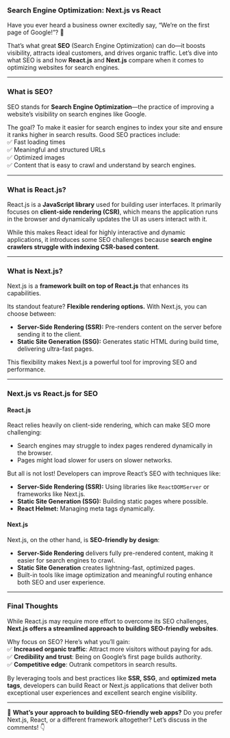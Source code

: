 ### **Search Engine Optimization: Next.js vs React**

Have you ever heard a business owner excitedly say, “We’re on the first page of Google!”? 🚀

That’s what great **SEO** (Search Engine Optimization) can do—it boosts visibility, attracts ideal customers, and drives organic traffic. Let’s dive into what SEO is and how **React.js** and **Next.js** compare when it comes to optimizing websites for search engines.

---

### **What is SEO?**

SEO stands for **Search Engine Optimization**—the practice of improving a website’s visibility on search engines like Google.

The goal? To make it easier for search engines to index your site and ensure it ranks higher in search results. Good SEO practices include:  
✅ Fast loading times  
✅ Meaningful and structured URLs  
✅ Optimized images  
✅ Content that is easy to crawl and understand by search engines.

---

### **What is React.js?**

React.js is a **JavaScript library** used for building user interfaces. It primarily focuses on **client-side rendering (CSR)**, which means the application runs in the browser and dynamically updates the UI as users interact with it.

While this makes React ideal for highly interactive and dynamic applications, it introduces some SEO challenges because **search engine crawlers struggle with indexing CSR-based content**.

---

### **What is Next.js?**

Next.js is a **framework built on top of React.js** that enhances its capabilities.

Its standout feature? **Flexible rendering options.** With Next.js, you can choose between:

- **Server-Side Rendering (SSR):** Pre-renders content on the server before sending it to the client.
- **Static Site Generation (SSG):** Generates static HTML during build time, delivering ultra-fast pages.

This flexibility makes Next.js a powerful tool for improving SEO and performance.

---

### **Next.js vs React.js for SEO**

#### **React.js**

React relies heavily on client-side rendering, which can make SEO more challenging:

- Search engines may struggle to index pages rendered dynamically in the browser.
- Pages might load slower for users on slower networks.

But all is not lost! Developers can improve React’s SEO with techniques like:

- **Server-Side Rendering (SSR):** Using libraries like `ReactDOMServer` or frameworks like Next.js.
- **Static Site Generation (SSG):** Building static pages where possible.
- **React Helmet:** Managing meta tags dynamically.

#### **Next.js**

Next.js, on the other hand, is **SEO-friendly by design**:

- **Server-Side Rendering** delivers fully pre-rendered content, making it easier for search engines to crawl.
- **Static Site Generation** creates lightning-fast, optimized pages.
- Built-in tools like image optimization and meaningful routing enhance both SEO and user experience.

---

### **Final Thoughts**

While React.js may require more effort to overcome its SEO challenges, **Next.js offers a streamlined approach to building SEO-friendly websites**.

Why focus on SEO? Here’s what you’ll gain:  
✅ **Increased organic traffic**: Attract more visitors without paying for ads.  
✅ **Credibility and trust**: Being on Google’s first page builds authority.  
✅ **Competitive edge**: Outrank competitors in search results.

By leveraging tools and best practices like **SSR, SSG**, and **optimized meta tags**, developers can build React or Next.js applications that deliver both exceptional user experiences and excellent search engine visibility.

---

💬 **What’s your approach to building SEO-friendly web apps?** Do you prefer Next.js, React, or a different framework altogether? Let’s discuss in the comments! 👇
